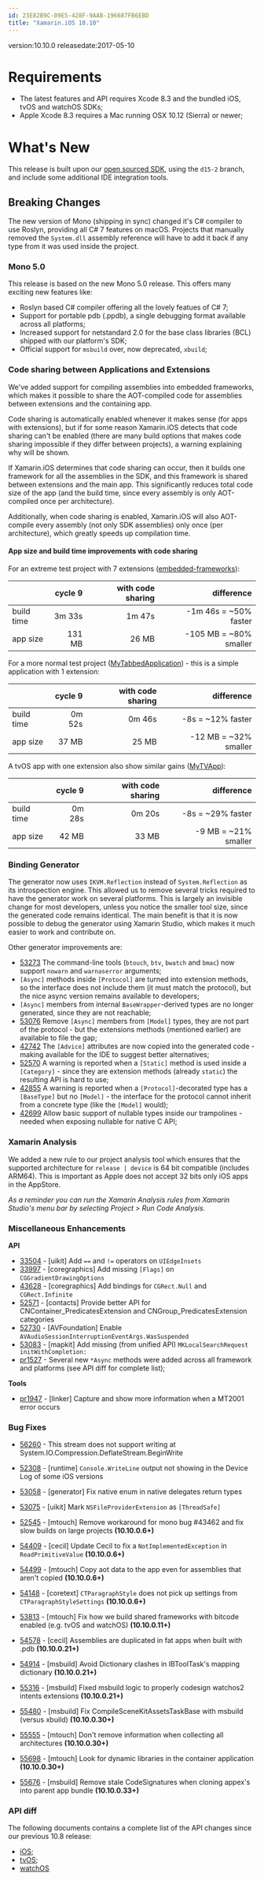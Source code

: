 ```yaml
---
id: 23E82B9C-09E5-428F-9AAB-196687FB6EBD
title: "Xamarin.iOS 10.10"
---
```


version:10.10.0
releasedate:2017-05-10

Requirements
============

- The latest features and API requires Xcode 8.3 and the bundled iOS, tvOS and watchOS SDKs;
- Apple Xcode 8.3 requires a Mac running OSX 10.12 (Sierra) or newer;

What's New
==========

This release is built upon our [open sourced SDK](https://github.com/xamarin/xamarin-macios),
using the `d15-2` branch, and include some additional IDE integration tools.


Breaking Changes
----------------

The new version of Mono (shipping in sync) changed it's C# compiler to use Roslyn, providing all C# 7 features on macOS. Projects that manually removed the `System.dll` assembly reference will have to add it back if any type from it was used inside the project.


### Mono 5.0

This release is based on the new Mono 5.0 release. This offers many exciting new features like:

* Roslyn based C# compiler offering all the lovely featues of C# 7;
* Support for portable pdb (.ppdb), a single debugging format available across all platforms;
* Increased support for netstandard 2.0 for the base class libraries (BCL) shipped with our platform's SDK;
* Official support for `msbuild` over, now deprecated, `xbuild`;


### Code sharing between Applications and Extensions

We've added support for compiling assemblies into embedded frameworks, which
makes it possible to share the AOT-compiled code for assemblies between
extensions and the containing app.

Code sharing is automatically enabled whenever it makes sense (for apps with
extensions), but if for some reason Xamarin.iOS detects that code sharing
can't be enabled (there are many build options that makes code sharing
impossible if they differ between projects), a warning explaining why will be
shown.

If Xamarin.iOS determines that code sharing can occur, then it builds one
framework for all the assemblies in the SDK, and this framework is shared
between extensions and the main app. This significantly reduces total code
size of the app (and the build time, since every assembly is only AOT-compiled
once per architecture).

Additionally, when code sharing is enabled, Xamarin.iOS will also AOT-compile
every assembly (not only SDK assemblies) only once (per architecture), which
greatly speeds up compilation time.

#### App size and build time improvements with code sharing

For an extreme test project with 7 extensions ([embedded-frameworks][1]):

<!--
|            |  cycle 9   | with code sharing   |  difference                   |
|------------|-----------:|--------------------:|------------------------------:|
|build time  |    3m 33s  |    1m 47s           |      -1m 46s = ~50% faster    |
|app size    |    131 MB  |     26 MB           |     -105 MB  = ~80% smaller   |
-->

<table>
<thead><tr><th></th><th align="right">cycle 9</th><th align="right">with code sharing</th><th align="right">difference</th></tr></thead>
<tbody>
<tr><td>build time</td><td align="right">3m 33s</td><td align="right">1m 47s</td><td align="right">-1m 46s = ~50% faster</td></tr>
<tr><td>app size</td><td align="right">131 MB</td><td align="right">26 MB</td><td align="right">-105 MB  = ~80% smaller</td></tr>
</tbody>
</table>

For a more normal test project ([MyTabbedApplication][2]) - this is a simple
application with 1 extension:

<!--
|            |  cycle 9   | with code sharing   |  difference                   |
|------------|-----------:|--------------------:|------------------------------:|
|build time  |    0m 52s  |    0m 46s           |          -8s = ~12% faster    |
|app size    |     37 MB  |     25 MB           |       -12 MB = ~32% smaller   |
-->

<table>
<thead><tr><th></th><th align="right">cycle 9</th><th align="right">with code sharing</th><th align="right">difference</th></tr></thead>
<tbody>
<tr><td>build time</td><td align="right">0m 52s</td><td align="right">0m 46s</td><td align="right">-8s = ~12% faster</td></tr>
<tr><td>app size</td><td align="right">37 MB</td><td align="right">25 MB</td><td align="right">-12 MB = ~32% smaller</td></tr>
</tbody>
</table>

A tvOS app with one extension also show similar gains ([MyTVApp][3]):

<!--
|            |  cycle 9   | with code sharing   |  difference                   |
|------------|-----------:|--------------------:|------------------------------:|
|build time  |    0m 28s  |     0m 20s          |         -8s  = ~29% faster    |
|app size    |     42 MB  |      33 MB          |       -9 MB  = ~21% smaller   |
-->

<table>
<thead><tr><th></th><th align="right">cycle 9</th><th align="right">with code sharing</th><th align="right">difference</th></tr></thead>
<tbody>
<tr><td>build time</td><td align="right">0m 28s</td><td align="right">0m 20s</td><td align="right">-8s  = ~29% faster</td></tr>
<tr><td>app size</td><td align="right">42 MB</td><td align="right">33 MB</td><td align="right">-9 MB  = ~21% smaller</td></tr>
</tbody>
</table>

[1]: https://github.com/rolfbjarne/embedded-frameworks
[2]: https://github.com/xamarin/xamarin-macios/tree/cycle9/msbuild/tests/MyTabbedApplication
[3]: https://github.com/xamarin/xamarin-macios/tree/cycle9/msbuild/tests/MyTVApp
### Binding Generator

The generator now uses `IKVM.Reflection` instead of `System.Reflection` as its introspection engine. This allowed us to remove several tricks required to have the generator work on several platforms. This is largely an invisible change for most developers, unless you notice the smaller tool size, since the generated code remains identical. The main benefit is that it is now possible to debug the generator using Xamarin Studio, which makes it much easier to work and contribute on.

Other generator improvements are:

* [53273](https://bugzilla.xamarin.com/show_bug.cgi?id=53273) The command-line tools (`btouch`, `btv`, `bwatch` and `bmac`) now support `nowarn` and `warnaserror` arguments;
* `[Async]` methods inside `[Protocol]` are turned into extension methods, so the interface does not include them (it must match the protocol), but the nice async version remains available to developers;
* `[Async]` members from internal `BaseWrapper`-derived types are no longer generated, since they are not reachable;
* [53076](https://bugzilla.xamarin.com/show_bug.cgi?id=53076) Remove `[Async]` members from `[Model]` types, they are not part of the protocol - but the extensions methods (mentioned earlier) are available to file the gap;
* [42742](https://bugzilla.xamarin.com/show_bug.cgi?id=42742) The `[Advice]` attributes are now copied into the generated code - making available for the IDE to suggest better alternatives;
* [52570](https://bugzilla.xamarin.com/show_bug.cgi?id=52570) A warning is reported when a `[Static]` method is used inside a `[Category]` - since they are extension methods (already `static`) the resulting API is hard to use;
* [42855](https://bugzilla.xamarin.com/show_bug.cgi?id=42855) A warning is reported when a `[Protocol]`-decorated type has a `[BaseType]` but no `[Model]` - the interface for the protocol cannot inherit from a concrete type (like the `[Model]` would);
* [42699](https://bugzilla.xamarin.com/show_bug.cgi?id=42699) Allow basic support of nullable types inside our trampolines - needed when exposing nullable for native C API;


### Xamarin Analysis

We added a new rule to our project analysis tool which ensures that the supported architecture for `release | device` is 64 bit compatible (includes ARM64). This is important as Apple does not accept 32 bits only iOS apps in the AppStore.

*As a reminder you can run the Xamarin Analysis rules from Xamarin Studio's menu bar by selecting Project > Run Code Analysis.*

### Miscellaneous Enhancements

**API**

* [33504](https://bugzilla.xamarin.com/show_bug.cgi?id=33504) - [uikit] Add `==` and `!=` operators on `UIEdgeInsets`
* [33997](https://bugzilla.xamarin.com/show_bug.cgi?id=33997) - [coregraphics] Add missing `[Flags]` on `CGGradientDrawingOptions`
* [43628](https://bugzilla.xamarin.com/show_bug.cgi?id=43628) - [coregraphics] Add bindings for `CGRect.Null` and `CGRect.Infinite`
* [52571](https://bugzilla.xamarin.com/show_bug.cgi?id=52571) - [contacts] Provide better API for CNContainer_PredicatesExtension and CNGroup_PredicatesExtension categories
* [52730](https://bugzilla.xamarin.com/show_bug.cgi?id=52730) - [AVFoundation] Enable `AVAudioSessionInterruptionEventArgs.WasSuspended`
* [53083](https://bugzilla.xamarin.com/show_bug.cgi?id=53083) - [mapkit] Add missing (from unified API) `MKLocalSearchRequest initWithCompletion:`
* [pr1527](https://github.com/xamarin/xamarin-macios/pull/1527) - Several new `*Async` methods were added across all framework and platforms (see API diff for complete list);

**Tools**

* [pr1947](https://github.com/xamarin/xamarin-macios/pull/1947) - [linker] Capture and show more information when a MT2001 error occurs


### Bug Fixes

* [56260](https://bugzilla.xamarin.com/show_bug.cgi?id=56260) - This stream does not support writing at System.IO.Compression.DeflateStream.BeginWrite
* [52308](https://bugzilla.xamarin.com/show_bug.cgi?id=52308) - [runtime] `Console.WriteLine` output not showing in the Device Log of some iOS versions
* [53058](https://bugzilla.xamarin.com/show_bug.cgi?id=53058) - [generator] Fix native enum in native delegates return types
* [53075](https://bugzilla.xamarin.com/show_bug.cgi?id=53075) - [uikit] Mark `NSFileProviderExtension` as `[ThreadSafe]`

* [52545](https://bugzilla.xamarin.com/show_bug.cgi?id=52545) - [mtouch] Remove workaround for mono bug #43462 and fix slow builds on large projects **(10.10.0.6+)**
* [54409](https://bugzilla.xamarin.com/show_bug.cgi?id=54409) - [cecil] Update Cecil to fix a `NotImplementedException` in `ReadPrimitiveValue` **(10.10.0.6+)**
* [54499](https://bugzilla.xamarin.com/show_bug.cgi?id=54499) - [mtouch] Copy aot data to the app even for assemblies that aren't copied **(10.10.0.6+)**
* [54148](https://bugzilla.xamarin.com/show_bug.cgi?id=54148) - [coretext] `CTParagraphStyle` does not pick up settings from `CTParagraphStyleSettings` **(10.10.0.6+)**
* [53813](https://bugzilla.xamarin.com/show_bug.cgi?id=53813) - [mtouch] Fix how we build shared frameworks with bitcode enabled (e.g. tvOS and watchOS) **(10.10.0.11+)**

* [54578](https://bugzilla.xamarin.com/show_bug.cgi?id=54578) - [cecil] Assemblies are duplicated in fat apps when built with .pdb **(10.10.0.21+)**
* [54914](https://bugzilla.xamarin.com/show_bug.cgi?id=54914) - [msbuild] Avoid Dictionary clashes in IBToolTask's mapping dictionary **(10.10.0.21+)**
* [55316](https://bugzilla.xamarin.com/show_bug.cgi?id=55316) - [msbuild] Fixed msbuild logic to properly codesign watchos2 intents extensions **(10.10.0.21+)**

* [55480](https://bugzilla.xamarin.com/show_bug.cgi?id=55480) - [msbuild] Fix CompileSceneKitAssetsTaskBase with msbuild (versus xbuild) **(10.10.0.30+)**
* [55555](https://bugzilla.xamarin.com/show_bug.cgi?id=55555) - [mtouch] Don't remove information when collecting all architectures **(10.10.0.30+)**
* [55698](https://bugzilla.xamarin.com/show_bug.cgi?id=55698) - [mtouch] Look for dynamic libraries in the container application **(10.10.0.30+)**

* [55676](https://bugzilla.xamarin.com/show_bug.cgi?id=55676) - [msbuild] Remove stale CodeSignatures when cloning appex's into parent app bundle **(10.10.0.33+)**


### API diff

The following documents contains a complete list of the API changes since our previous 10.8 release:

* [iOS](/releases/ios/api_changes/ios_10.8.0_to_10.10.0);
* [tvOS](/releases/ios/api_changes/tvos_10.8.0_to_10.10.0);
* [watchOS](/releases/ios/api_changes/watchos_10.8.0_to_10.10.0)

